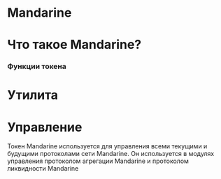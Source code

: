 # Mandarine

# Что такое Mandarine?

### Функции токена
# Утилита

# Управление
Токен Mandarine используется для управления всеми текущими и будущими протоколами сети Mandarine. Он используется в модулях управления протоколом агрегации Mandarine и протоколом ликвидности Mandarine
